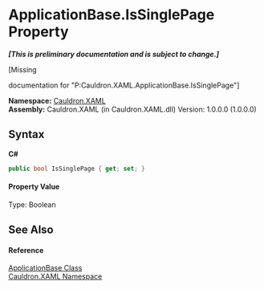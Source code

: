 # ApplicationBase.IsSinglePage Property 
 _**\[This is preliminary documentation and is subject to change.\]**_

\[Missing <summary> documentation for "P:Cauldron.XAML.ApplicationBase.IsSinglePage"\]

**Namespace:**&nbsp;<a href="N_Cauldron_XAML">Cauldron.XAML</a><br />**Assembly:**&nbsp;Cauldron.XAML (in Cauldron.XAML.dll) Version: 1.0.0.0 (1.0.0.0)

## Syntax

**C#**<br />
``` C#
public bool IsSinglePage { get; set; }
```


#### Property Value
Type: Boolean

## See Also


#### Reference
<a href="T_Cauldron_XAML_ApplicationBase">ApplicationBase Class</a><br /><a href="N_Cauldron_XAML">Cauldron.XAML Namespace</a><br />